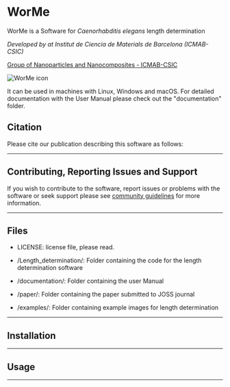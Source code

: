# WorMe
WorMe is a Software for *Caenorhabditis elegans* length determination

*Developed by at Institut de Ciencia de Materials de Barcelona (ICMAB-CSIC)*

[Group of Nanoparticles and Nanocomposites - ICMAB-CSIC](https://nn.icmab.es/)

![WorMe icon](icon.png)

It can be used in machines with Linux, Windows and macOS. 
For detailed documentation with the User Manual please check out the "documentation" folder.

## Citation

Please cite our publication describing this software as follows:

----------------------------------------------------------------

## Contributing, Reporting Issues and Support
If you wish to contribute to the software, report issues or problems with the software or seek support please see
[community guidelines](GUIDELINES.md) for more information.

----------------------------------------------------------------
## Files

* LICENSE: license file, please read.

* /Length_determination/: Folder containing the code for the length determination software

* /documentation/: Folder containing the user Manual

* /paper/: Folder containing the paper submitted to JOSS journal

* /examples/: Folder containing example images for length determination


-----------------------------------------

## Installation


-------------------------------------------
## Usage


-------------------------------------------



